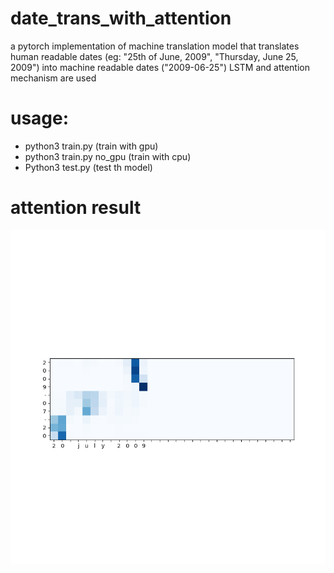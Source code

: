 # date_trans_with_attention
a pytorch implementation of machine translation model that translates human readable dates (eg: "25th of June, 2009", "Thursday, June 25, 2009") into machine readable dates ("2009-06-25")
LSTM and attention mechanism are used

# usage:
- python3 train.py (train with gpu)
- python3 train.py no_gpu (train with cpu)
- Python3 test.py (test th model)

# attention result
<p align="left">
<img src="https://github.com/zcsxll/date_trans_with_attention/blob/master/attention.png" width="600">
</p>
